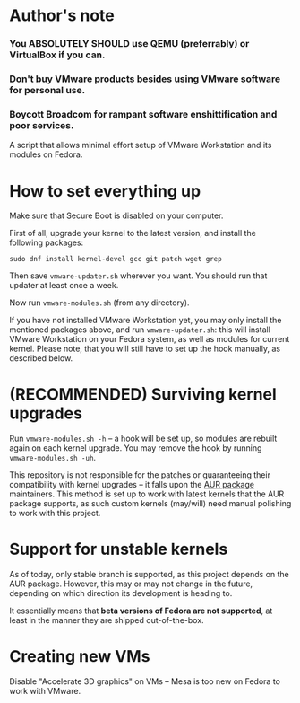 # Author's note
### You ABSOLUTELY SHOULD use QEMU (preferrably) or VirtualBox if you can.
### Don't buy VMware products besides using VMware software for personal use.
### Boycott Broadcom for rampant software enshittification and poor services.

A script that allows minimal effort setup of VMware Workstation and its modules on Fedora.

# How to set everything up
Make sure that Secure Boot is disabled on your computer.

First of all, upgrade your kernel to the latest version, and install the following packages:
```
sudo dnf install kernel-devel gcc git patch wget grep
```

Then save `vmware-updater.sh` wherever you want. You should run that updater at least once a week.

Now run `vmware-modules.sh` (from any directory).

If you have not installed VMware Workstation yet, you may only install the mentioned packages above, and run `vmware-updater.sh`: this will install VMware Workstation on your Fedora system, as well as modules for current kernel. Please note, that you will still have to set up the hook manually, as described below.


# (RECOMMENDED) Surviving kernel upgrades
Run `vmware-modules.sh -h` – a hook will be set up, so modules are rebuilt again on each kernel upgrade.
You may remove the hook by running `vmware-modules.sh -uh`.

This repository is not responsible for the patches or guaranteeing their compatibility with kernel upgrades – it falls upon the [AUR package](https://aur.archlinux.org/packages/vmware-workstation) maintainers. This method is set up to work with latest kernels that the AUR package supports, as such custom kernels (may/will) need manual polishing to work with this project.

# Support for unstable kernels
As of today, only stable branch is supported, as this project depends on the AUR package. However, this may or may not change in the future, depending on which direction its development is heading to.

It essentially means that **beta versions of Fedora are not supported**, at least in the manner they are shipped out-of-the-box.

# Creating new VMs
Disable "Accelerate 3D graphics" on VMs – Mesa is too new on Fedora to work with VMware.
